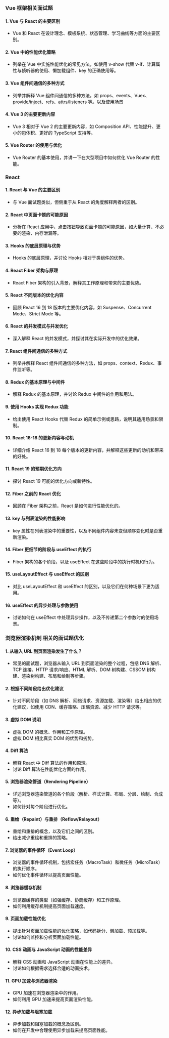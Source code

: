 ### **<font style="color:rgba(0, 0, 0, 0.9);">Vue 框架相关面试题</font>**
#### **<font style="color:rgba(0, 0, 0, 0.9);">1. Vue 与 React 的主要区别</font>**
+ <font style="color:rgb(1, 1, 1);">Vue 和 React 在设计理念、模板系统、状态管理、学习曲线等方面的主要区别。</font>

#### **<font style="color:rgba(0, 0, 0, 0.9);">2. Vue 中的性能优化策略</font>**
+ <font style="color:rgb(1, 1, 1);">列举在 Vue 中实施性能优化的常见方法，如使用 v-show 代替 v-if、计算属性与侦听器的使用、懒加载组件、key 的正确使用等。</font>

#### **<font style="color:rgba(0, 0, 0, 0.9);">3. Vue 组件间通信的多种方式</font>**
+ <font style="color:rgb(1, 1, 1);">列举并解释 Vue 组件间通信的多种方法，如 props、events、Vuex、provide/inject、refs、attrs/listeners 等。以及使用场景</font>

#### **<font style="color:rgba(0, 0, 0, 0.9);">4. Vue 3 的主要更新内容</font>**
+ <font style="color:rgb(1, 1, 1);">Vue 3 相对于 Vue 2 的主要更新内容，如 Composition API、性能提升、更小的包体积、更好的 TypeScript 支持等。</font>

#### **<font style="color:rgba(0, 0, 0, 0.9);">5. Vue Router 的使用与优化</font>**
+ <font style="color:rgb(1, 1, 1);">Vue Router 的基本使用，并讲一下在大型项目中如何优化 Vue Router 的性能。</font>

### **<font style="color:rgba(0, 0, 0, 0.9);">React</font>**
#### **<font style="color:rgba(0, 0, 0, 0.9);">1. React 与 Vue 的主要区别</font>**
+ <font style="color:rgb(1, 1, 1);">与 Vue 面试题类似，但侧重于从 React 的角度解释两者的区别。</font>

#### **<font style="color:rgba(0, 0, 0, 0.9);">2. React 中页面卡顿的可能原因</font>**
+ <font style="color:rgb(1, 1, 1);">分析在 React 应用中，点击按钮导致页面卡顿的可能原因，如大量计算、不必要的渲染、内存泄漏等。</font>

#### **<font style="color:rgba(0, 0, 0, 0.9);">3. Hooks 的底层原理与优势</font>**
+ <font style="color:rgb(1, 1, 1);">Hooks 的底层原理，并讨论 Hooks 相对于类组件的优势。</font>

#### **<font style="color:rgba(0, 0, 0, 0.9);">4. React Fiber 架构与原理</font>**
+ <font style="color:rgb(1, 1, 1);">React Fiber 架构的引入背景，解释其工作原理和带来的主要优势。</font>

#### **<font style="color:rgba(0, 0, 0, 0.9);">5. React 不同版本的优化内容</font>**
+ <font style="color:rgb(1, 1, 1);">回顾 React 16 到 18 版本的主要优化内容，如 Suspense、Concurrent Mode、Strict Mode 等。</font>

#### **<font style="color:rgba(0, 0, 0, 0.9);">6. React 的并发模式与并发优化</font>**
+ <font style="color:rgb(1, 1, 1);">深入解释 React 的并发模式，并探讨其在实际开发中的优化效果。</font>

#### **<font style="color:rgba(0, 0, 0, 0.9);">7. React 组件间通信的多种方式</font>**
+ <font style="color:rgb(1, 1, 1);">列举并解释 React 组件间通信的多种方法，如 props、context、Redux、事件监听等。</font>

#### **<font style="color:rgba(0, 0, 0, 0.9);">8. Redux 的基本原理与中间件</font>**
+ <font style="color:rgb(1, 1, 1);">解释 Redux 的基本原理，并讨论 Redux 中间件的作用和用法。</font>

#### **<font style="color:rgba(0, 0, 0, 0.9);">9. 使用 Hooks 实现 Redux 功能</font>**
+ <font style="color:rgb(1, 1, 1);">给出使用 React Hooks 代替 Redux 的简单示例或思路，说明其适用场景和限制。</font>

#### **<font style="color:rgba(0, 0, 0, 0.9);">10. React 16-18 的更新内容与动机</font>**
+ <font style="color:rgb(1, 1, 1);">详细介绍 React 16 到 18 每个版本的更新内容，并解释这些更新的动机和带来的好处。</font>

#### **<font style="color:rgba(0, 0, 0, 0.9);">11. React 19 的预期优化方向</font>**
+ <font style="color:rgb(1, 1, 1);">探讨 React 19 可能的优化方向或新特性。</font>

#### **<font style="color:rgba(0, 0, 0, 0.9);">12. Fiber 之前的 React 优化</font>**
+ <font style="color:rgb(1, 1, 1);">回顾在 Fiber 架构之前，React 是如何进行性能优化的。</font>

#### **<font style="color:rgba(0, 0, 0, 0.9);">13. key 与列表渲染的性能影响</font>**
+ <font style="color:rgb(1, 1, 1);">key 属性在列表渲染中的重要性，以及不同组件内容未变但顺序变化时是否重新渲染。</font>

#### **<font style="color:rgba(0, 0, 0, 0.9);">14. Fiber 更细节的阶段与 useEffect 的执行</font>**
+ <font style="color:rgb(1, 1, 1);">Fiber 架构的各个阶段，以及 useEffect 在这些阶段中的执行时机和行为。</font>

#### **<font style="color:rgba(0, 0, 0, 0.9);">15. useLayoutEffect 与 useEffect 的区别</font>**
+ <font style="color:rgb(1, 1, 1);">对比 useLayoutEffect 和 useEffect 的区别，以及它们在何种场景下更为适用。</font>

#### **<font style="color:rgba(0, 0, 0, 0.9);">16. useEffect 的异步处理与参数使用</font>**
+ <font style="color:rgb(1, 1, 1);">讨论如何在 useEffect 中处理异步操作，以及不传递第二个参数时的使用场景。</font>

### **<font style="color:rgba(0, 0, 0, 0.9);">浏览器渲染机制 相关的面试题优化</font>**
#### **<font style="color:rgba(0, 0, 0, 0.9);">1. 从输入 URL 到页面渲染发生了什么？</font>**
+ <font style="color:rgb(1, 1, 1);">常见的面试题，浏览器从输入 URL 到页面渲染的整个过程，包括 DNS 解析、TCP 连接、HTTP 请求/响应、HTML 解析、DOM 树构建、CSSOM 树构建、渲染树构建、布局和绘制等步骤。</font>

#### **<font style="color:rgba(0, 0, 0, 0.9);">2. 根据不同阶段给出优化建议</font>**
+ <font style="color:rgb(1, 1, 1);">针对不同阶段（如 DNS 解析、网络请求、资源加载、渲染等）给出相应的优化建议，如使用 CDN、缓存策略、压缩资源、减少 HTTP 请求等。</font>

#### **<font style="color:rgba(0, 0, 0, 0.9);">3. 虚拟 DOM 说明</font>**
+ <font style="color:rgb(1, 1, 1);">虚拟 DOM 的概念、作用和工作原理。</font>
+ <font style="color:rgb(1, 1, 1);">虚拟 DOM 相比真实 DOM 的优势和劣势。</font>

#### **<font style="color:rgba(0, 0, 0, 0.9);">4. Diff 算法</font>**
+ <font style="color:rgb(1, 1, 1);">解释 React 中 Diff 算法的作用和原理。</font>
+ <font style="color:rgb(1, 1, 1);">讨论 Diff 算法在性能优化方面的作用。</font>

#### **<font style="color:rgba(0, 0, 0, 0.9);">5. 浏览器渲染管道（Rendering Pipeline）</font>**
+ <font style="color:rgb(1, 1, 1);">详述浏览器渲染管道的各个阶段（解析、样式计算、布局、分层、绘制、合成等）。</font>
+ <font style="color:rgb(1, 1, 1);">如何针对每个阶段进行优化。</font>

#### **<font style="color:rgba(0, 0, 0, 0.9);">6. 重绘（Repaint）与重排（Reflow/Relayout）</font>**
+ <font style="color:rgb(1, 1, 1);">重绘和重排的概念，以及它们之间的区别。</font>
+ <font style="color:rgb(1, 1, 1);">给出减少重绘和重排的策略。</font>

#### **<font style="color:rgba(0, 0, 0, 0.9);">7. 浏览器的事件循环（Event Loop）</font>**
+ <font style="color:rgb(1, 1, 1);">浏览器的事件循环机制，包括宏任务（MacroTask）和微任务（MicroTask）的执行顺序。</font>
+ <font style="color:rgb(1, 1, 1);">如何优化事件循环以提高页面性能。</font>

#### **<font style="color:rgba(0, 0, 0, 0.9);">8. 浏览器缓存机制</font>**
+ <font style="color:rgb(1, 1, 1);">浏览器缓存的类型（如强缓存、协商缓存）和工作原理。</font>
+ <font style="color:rgb(1, 1, 1);">如何利用缓存机制提高页面加载速度。</font>

#### **<font style="color:rgba(0, 0, 0, 0.9);">9. 页面加载性能优化</font>**
+ <font style="color:rgb(1, 1, 1);">提出针对页面加载性能的优化策略，如代码拆分、懒加载、预加载等。</font>
+ <font style="color:rgb(1, 1, 1);">讨论如何监控和分析页面加载性能。</font>

#### **<font style="color:rgba(0, 0, 0, 0.9);">10. CSS 动画与 JavaScript 动画的性能差异</font>**
+ <font style="color:rgb(1, 1, 1);">解释 CSS 动画和 JavaScript 动画在性能上的差异。</font>
+ <font style="color:rgb(1, 1, 1);">讨论如何根据需求选择合适的动画技术。</font>

#### **<font style="color:rgba(0, 0, 0, 0.9);">11. GPU 加速与浏览器渲染</font>**
+ <font style="color:rgb(1, 1, 1);">GPU 加速在浏览器渲染中的作用。</font>
+ <font style="color:rgb(1, 1, 1);">如何利用 GPU 加速来提高页面渲染性能。</font>

#### **<font style="color:rgba(0, 0, 0, 0.9);">12. 异步加载与阻塞加载</font>**
+ <font style="color:rgb(1, 1, 1);">异步加载和阻塞加载的概念及区别。</font>
+ <font style="color:rgb(1, 1, 1);">如何在开发中合理使用异步加载来提高页面性能。</font>

